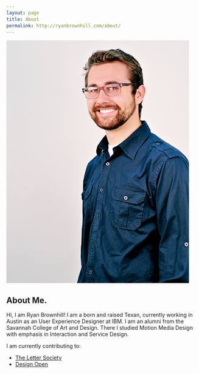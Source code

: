 ```yaml
---
layout: page
title: About
permalink: http://ryanbrownhill.com/about/
---
```


![headshot](/images/headshot.jpg)

## About Me.

Hi, I am Ryan Brownhill! I am a born and raised Texan, currently working in Austin as an User Experience Designer at IBM. I am an alumni from the Savannah College of Art and Design. There I studied Motion Media Design with emphasis in Interaction and Service Design. 

I am currently contributing to:

* [The Letter Society](http://lettersociety.com/)
* [Design Open](http://designopen.org/)
